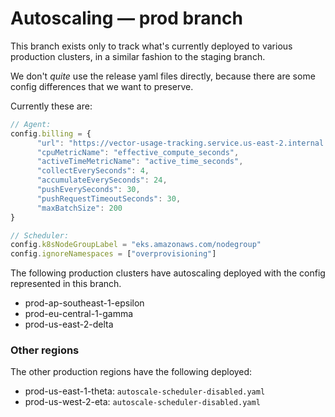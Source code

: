 # Autoscaling — prod branch

This branch exists only to track what's currently deployed to various production clusters, in a
similar fashion to the staging branch.

We don't *quite* use the release yaml files directly, because there are some config differences that
we want to preserve.

Currently these are:

```js
// Agent:
config.billing = {
      "url": "https://vector-usage-tracking.service.us-east-2.internal.aws.neon.tech/v1",
      "cpuMetricName": "effective_compute_seconds",
      "activeTimeMetricName": "active_time_seconds",
      "collectEverySeconds": 4,
      "accumulateEverySeconds": 24,
      "pushEverySeconds": 30,
      "pushRequestTimeoutSeconds": 30,
      "maxBatchSize": 200
}

// Scheduler:
config.k8sNodeGroupLabel = "eks.amazonaws.com/nodegroup"
config.ignoreNamespaces = ["overprovisioning"]
```

The following production clusters have autoscaling deployed with the config represented in this
branch.

- prod-ap-southeast-1-epsilon
- prod-eu-central-1-gamma
- prod-us-east-2-delta

### Other regions

The other production regions have the following deployed:

* prod-us-east-1-theta: `autoscale-scheduler-disabled.yaml`
* prod-us-west-2-eta: `autoscale-scheduler-disabled.yaml`
